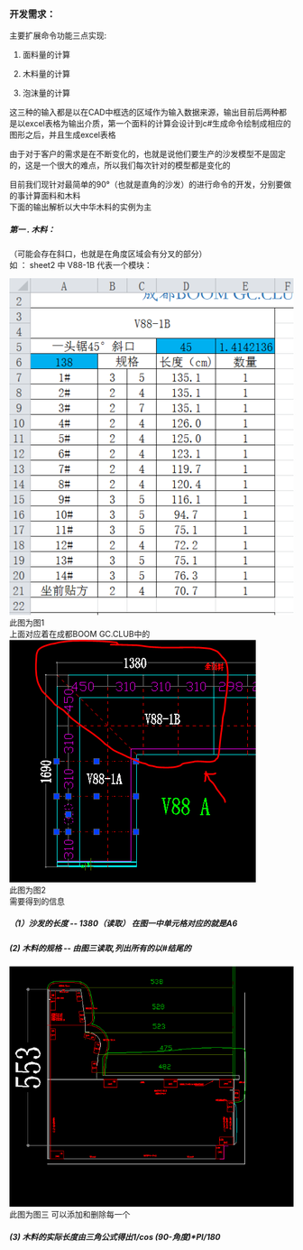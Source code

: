 ### 开发需求：

主要扩展命令功能三点实现:

1. 面料量的计算

2. 木料量的计算

3. 泡沫量的计算

这三种的输入都是以在CAD中框选的区域作为输入数据来源，输出目前后两种都是以excel表格为输出介质，第一个面料的计算会设计到c\#生成命令绘制成相应的图形之后，并且生成excel表格

由于对于客户的需求是在不断变化的，也就是说他们要生产的沙发模型不是固定的，这是一个很大的难点，所以我们每次针对的模型都是变化的

目前我们现针对最简单的90°（也就是直角的沙发）的进行命令的开发，分别要做的事计算面料和木料  
下面的输出解析以大中华木料的实例为主

##### 第一 . 木料：

（可能会存在斜口，也就是在角度区域会有分叉的部分）  
如 ： sheet2 中 V88-1B 代表一个模块：

![](/assets/捕获.PNG)   
此图为图1  
上面对应着在成都BOOM GC.CLUB中的  
![](/assets/1.PNG)  
此图为图2  
需要得到的信息

##### （1）沙发的长度 -- 1380（读取） 在图一中单元格对应的就是A6

#####  (2) 木料的规格 -- 由图三读取,列出所有的以#结尾的

![](/assets/2.PNG)  
  此图为图三
  可以添加和删除每一个
#####  (3) 木料的实际长度由三角公式得出1/cos (90-角度)*PI/180

